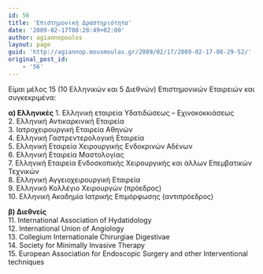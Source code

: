 ```yaml
---
id: 56
title: 'Επιστημονική Δραστηριότητα'
date: '2009-02-17T08:28:49+02:00'
author: agiannopoulos
layout: page
guid: 'http://agiannop.mousmoulas.gr/2009/02/17/2009-02-17-08-29-52/'
original_post_id:
    - '56'
---
```


Είμαι μέλος 15 (10 Ελληνικών και 5 Διεθνών) Επιστημονικών Εταιρειών και συγκεκριμένα:

**α) Ελληνικές** 1. Ελληνική εταιρεία Υδατιδώσεως – Εχινοκοκκιάσεως  
2\. Ελληνική Αντικαρκινική Εταιρεία  
3\. Ιατροχειρουργική Εταιρεία Αθηνών  
4\. Ελληνική Γαστρεντερολογική Εταιρεία  
5\. Ελληνική Εταιρεία Χειρουργικής Ενδοκρινών Αδένων  
6\. Ελληνική Εταιρεία Μαστολογίας  
7\. Ελληνική Εταιρεία Ενδοσκοπικής Χειρουργικής και άλλων Επεμβατικών Τεχνικών  
8\. Ελληνική Αγγειοχειρουργική Εταιρεία  
9\. Ελληνικό Κολλέγιο Χειρουργών (πρόεδρος)  
10\. Ελληνική Ακαδημία Ιατρικής Επιμόρφωσης (αντιπρόεδρος)

**β) Διεθνείς**  
11\. International Association of Hydatidology  
12\. International Union of Angiology  
13\. Collegium Internationale Chirurgiae Digestivae  
14\. Society for Minimally Invasive Therapy  
15\. European Association for Endoscopic Surgery and other Interventional techniques